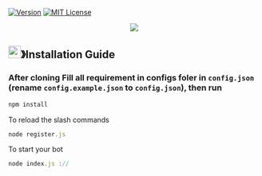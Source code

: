 [![Version][version-shield]](version-url)
[![MIT License][license-shield]][license-url]

<center><img src="https://capsule-render.vercel.app/api?type=waving&color=gradient&height=200&section=header&text=Discord-Bot&fontSize=80&fontAlignY=35&animation=twinkling&fontColor=gradient" /></center>

## <img src="https://cdn.discordapp.com/emojis/814216203466965052.png" width="25px" height="25px">》Installation Guide

### After cloning Fill all requirement in configs foler in `config.json` **(rename `config.example.json` to `config.json`)**, then run

```bash
npm install
```

To reload the slash commands

```js
node register.js
```

To start your bot

```js
node index.js ://
```

[version-shield]: https://img.shields.io/badge/VERSION-V1.0.0-blue
[license-shield]: https://img.shields.io/badge/LICENSE-MIT-green
[license-url]: https://github.com/Alegree/bot-2-semestre/blob/main/LICENSE.md
